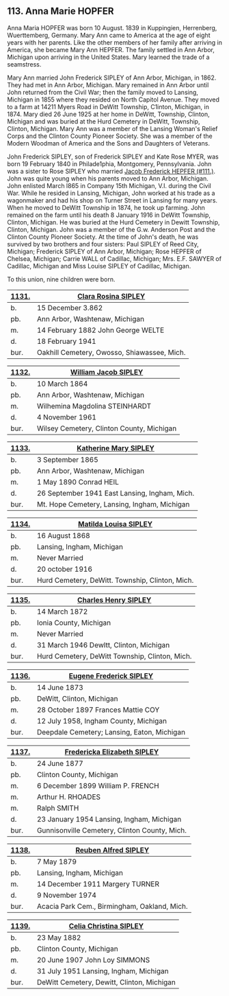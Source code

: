 ## 113. Anna Marie HOPFER

Anna Maria HOPFER was born 10 August. 1839 in Kuppingien, Herrenberg, Wuerttemberg, Germany. Mary Ann came to America at the age of eight years with her parents. Like the other members of her family after arriving in America, she became Mary Ann HEPFER. The family settled in Ann Arbor, Michigan upon arriving in the United States. Mary learned the trade of a seamstress.

Mary Ann married John Frederick SIPLEY of Ann Arbor, Michigan, in 1862. They had met in Ann Arbor, Michigan. Mary remained in Ann Arbor until John returned from the Civil War; then the family moved to Lansing, Michigan in 1855 where they resided on North Capitol Avenue. They moved to a farm at 14211 Myers Road in DeWitt Township, C1inton, Michigan, in 1874. Mary died 26 June 1925 at her home in DeWitt, Township, Clinton, Michigan and was buried at the Hurd Cemetery in DeWitt, Township, CIinton, Michigan. Mary Ann was a member of the Lansing Woman's Relief Corps and the Clinton County Pioneer Society. She was a member of the Modern Woodman of America and the Sons and Daughters of Veterans.

John Frederick SIPLEY, son of Frederick SIPLEY and Kate Rose MYER, was born 19 February 1840 in Philade1phia, Montgomery, Pennsylvania. John was a sister to Rose SIPLEY who married [Jacob Frederick HEPFER (#111.)](111). John was quite young when his parents moved to Ann Arbor, Michigan.  John enlisted March l865 in Company 15th Michigan, V.I. during the Civil War.  While he resided in Lansing, Michigan, John worked at his trade as a wagonmaker and had his shop on Turner Street in Lansing for many years. When he moved to DeWitt Township in 1874, he took up farming. John remained on the farm until his death 8 January 1916 in DeWitt Township, Clinton, Michigan. He was buried at the Hurd Cemetery in Dewitt Township, Clinton, Michigan. John was a member of the G.w. Anderson Post and the Clinton County Pioneer Society. At the time of John's death, he was survived by two brothers and four sisters: Paul SIPLEY of Reed City, Michigan; Frederick SIPLEY of Ann Arbor, Michigan; Rose HEPFER of Chelsea, Michigan; Carrie WALL of Cadillac, Michigan; Mrs. E.F. SAWYER of Cadillac, Michigan and Miss Louise SIPLEY of Cadillac, Michigan.

To this union, nine children were born.

[1131.](1131) | [Clara Rosina SIPLEY](1131)
| --- | ---
b. | 15 December 3.862 
pb. | Ann Arbor, Washtenaw, Michigan
m. | 14 February 1882 John George WELTE
d. | 18 February 1941 
bur. | Oakhill Cemetery, Owosso, Shiawassee, Mich.

[1132.](1132) | [William  Jacob SIPLEY](1132)
| --- | ---
b. | 10 March 1864
pb. | Ann Arbor, Washtenaw, Michigan
m. | Wilhemina Magdolina STEINHARDT
d. | 4 November 1961
bur. | Wilsey Cemetery, Clinton County, Michigan

[1133.](1133) | [Katherine Mary SIPLEY](1133)
| --- | ---
b. | 3 September 1865
pb. | Ann Arbor, Washtenaw, Michigan
m. | 1 May 1890 Conrad HEIL
d. | 26 September 1941 East Lansing, Ingham, Mich.
bur. | Mt. Hope Cemetery, Lansing, Ingham, Michigan

[1134.](1134) | [Matilda Louisa SIPLEY](1134)
| --- | ---
b. | 16 August 1868 
pb. | Lansing, Ingham, Michigan
m. | Never Married 
d. | 20 october 1916 
bur. | Hurd Cemetery, DeWitt. Township, Clinton, Mich.

[1135.](1135) | [Charles Henry SIPLEY](1135)
| --- | ---
b. | 14 March 1872 
pb. | Ionia County, Michigan
m.  | Never Married 
d. | 31 March 1946 Dewltt, Clinton, Michigan
bur. | Hurd Cemetery, DeWitt Township, Clinton, Mich.

[1136.](1136) | [Eugene Frederick SIPLEY](1136)
| --- | ---
b. | 14 June 1873 
pb. | DeWitt, Clinton, Michigan
m. | 28 October 1897 Frances Mattie COY
d. | 12 July 1958, Ingham County, Michigan
bur. | Deepdale Cemetery; Lansing, Eaton, Michigan

[1137.](1137) | [Fredericka Elizabeth SIPLEY](1137)
| --- | ---
b. | 24 June 1877 
pb. | Clinton County, Michigan
m. | 6 December 1899 William P. FRENCH 
m. | Arthur H. RHOADES
m. | Ralph SMITH
d. | 23 January 1954 Lansing, Ingham, Michigan
bur. | Gunnisonville Cemetery, Clinton County, Mich.

[1138.](1138) | [Reuben Alfred SIPLEY](1138)
| --- | ---
b. | 7 May 1879
pb. | Lansing, Ingham, Michigan
m. | 14 December 1911 Margery TURNER
d. | 9 November 1974 
bur. | Acacia Park Cem., Birmingham, Oakland, Mich.


[1139.](1139) | [Celia Christina SIPLEY](1139)
| --- | ---
b. | 23 May 1882
pb. | Clinton County, Michigan
m. | 20 June 1907 John Loy SIMMONS 
d. | 31 July 1951 Lansing, Ingham, Michigan
bur. | DeWitt Cemetery, Dewitt, Clinton, Michigan